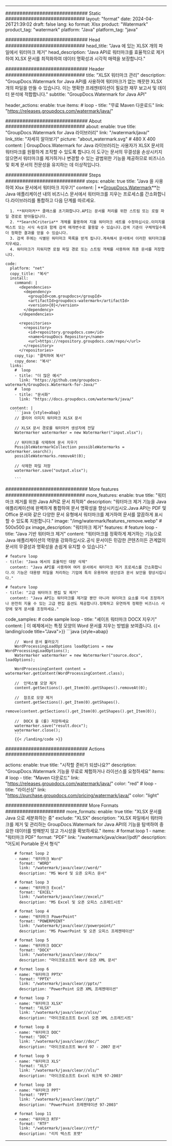 
---
############################# Static ############################
layout: "format"
date:  2024-04-26T21:39:02
draft: false
lang: ko
format: Xlsx
product: "Watermark"
product_tag: "watermark"
platform: "Java"
platform_tag: "java"

############################# Head ############################
head_title: "Java 에 있는 XLSX 개의 파일에서 워터마크 제거"
head_description: "Java API로 워터마크를 효율적으로 제거하여 XLSX 문서를 최적화하여 데이터 명확성과 시각적 매력을 보장합니다."

############################# Header ############################
title: "XLSX 워터마크 관리" 
description: "GroupDocs.Watermark for Java API를 사용하여 워터마크가 없는 깨끗한 XLSX 개의 파일을 만들 수 있습니다. 이는 명확한 프레젠테이션이 필요한 재무 보고서 및 데이터 분석에 적합합니다."
subtitle: "GroupDocs.Watermark for Java API" 

header_actions:
  enable: true
  items:
    #  loop
    - title: "무료 Maven 다운로드"
      link: "https://releases.groupdocs.com/watermark/java/"
      
############################# About ############################
about:
    enable: true
    title: "GroupDocs.Watermark for Java 라이브러리"
    link: "/watermark/java/"
    link_title: "자세히 알아보기"
    picture: "about_watermark.svg" # 480 X 400
    content: |
       GroupDocs.Watermark for Java 라이브러리는 사용자가 XLSX 문서의 워터마크를 원활하게 조작할 수 있도록 합니다.이 도구는 문서의 무결성을 손상시키지 않으면서 워터마크를 제거하거나 변경할 수 있는 광범위한 기능을 제공하므로 비즈니스 및 회계 문서의 전문성을 유지하는 데 이상적입니다.

############################# Steps ############################
steps:
    enable: true
    title: "Java 을 사용하여 Xlsx 문서에서 워터마크 지우기"
    content: |
      **[GroupDocs.Watermark](https://products.groupdocs.com/watermark/java/)**는 Java 애플리케이션 내의 비즈니스 문서에서 워터마크를 지우는 프로세스를 간소화합니다.라이브러리를 통합하고 다음 단계를 따르세요.
      
      1. **워터마커** 클래스를 초기화합니다.API는 문서를 처리를 위한 스트림 또는 로컬 파일 경로로 받아들입니다.
      2. **SearchCriteria** 개체를 활용하여 지울 워터마크 세트를 수정하십시오.이미지를 텍스트 또는 서식 속성과 함께 검색 매개변수로 활용할 수 있습니다.검색 기준이 구체적일수록 더 정확한 결과를 얻을 수 있습니다.
      3. 검색 후에는 식별된 워터마크 목록을 받게 됩니다.계속해서 문서에서 이러한 워터마크를 지우세요.
      4. 워터마크가 지워지면 로컬 파일 경로 또는 스트림 객체를 사용하여 최종 문서를 저장합니다.
   
    code:
      platform: "net"
      copy_title: "복사"
      install:
        command: |
          <dependencies>
            <dependency>
              <groupId>com.groupdocs</groupId>
              <artifactId>groupdocs-watermark</artifactId>
              <version>{0}</version>
            </dependency>
          </dependencies>

          <repositories>
            <repository>
              <id>repository.groupdocs.com</id>
              <name>GroupDocs Repository</name>
              <url>https://repository.groupdocs.com/repo/</url>
            </repository>
          </repositories>
        copy_tip: "클릭하여 복사"
        copy_done: "복사"
      links:
        #  loop
        - title: "더 많은 예시"
          link: "https://github.com/groupdocs-watermark/GroupDocs.Watermark-for-Java/"
        #  loop
        - title: "문서화"
          link: "https://docs.groupdocs.com/watermark/java/"
          
      content: |
        ```java {style=abap}
        // 클리어 이미지 워터마크 XLSX 문서

        // XLSX 문서 경로를 워터마커 생성자에 전달
        Watermarker watermarker = new Watermarker("input.xlsx");
        
        // 워터마크를 삭제하여 문서 지우기
        PossibleWatermarkCollection possibleWatermarks = watermarker.search();
        possibleWatermarks.removeAt(0);

        // 삭제한 파일 저장
        watermarker.save("output.xlsx");
        
        ```        
        
############################# More features ############################
more_features:
  enable: true
  title: "워터마크 제거를 위한 Java API로 문서 최적화"
  description: "워터마크 제거 기능을 Java 애플리케이션에 완벽하게 통합하여 문서 명확성을 향상시키십시오.Java API는 PDF 및 Office 문서와 같은 다양한 문서 유형에서 워터마크를 제거하여 문서를 깔끔하게 표시할 수 있도록 지원합니다."
  image: "/img/watermark/features_remove.webp" # 500x500 px
  image_description: "워터마크 제거"
  features:
    # feature loop
    - title: "Java 기반 워터마크 제거"
      content: "워터마크를 정확하게 제거하는 기능으로 Java 애플리케이션의 역량을 강화하십시오.공식 문서이든 민감한 콘텐츠이든 관계없이 문서의 무결성과 명확성을 손쉽게 유지할 수 있습니다."

    # feature loop
    - title: "Java 에서의 효율적인 대량 삭제"
      content: "Java API를 사용하여 여러 문서에서 워터마크 제거 프로세스를 간소화합니다.이 기능은 대용량 파일을 처리하는 기업에 특히 유용하여 생산성과 문서 보안을 향상시킵니다."

    # feature loop
    - title: "고급 워터마크 편집 및 제거"
      content: "Java API는 워터마크를 제거할 뿐만 아니라 워터마크 요소를 미세 조정하거나 완전히 지울 수 있는 고급 편집 옵션도 제공합니다.정확하고 유연하게 정확한 비즈니스 사양에 맞게 문서를 조정하세요."
      
  code_samples:
    # code sample loop
    - title: "셰이프 워터마크 DOCX 지우기"
      content: |
        이 예제에서는 특정 모양의 Word 문서를 지우는 방법을 보여줍니다.
        {{< landing/code title="Java">}}
        ```java {style=abap}
        
        //  Word 문서 불러오기
        WordProcessingLoadOptions loadOptions = new WordProcessingLoadOptions();
        Watermarker watermarker = new Watermarker("source.docx", loadOptions);

        WordProcessingContent content = watermarker.getContent(WordProcessingContent.class);

        //  인덱스별 모양 제거
        content.getSections().get_Item(0).getShapes().removeAt(0);

        //  참조로 모양 제거
        content.getSections().get_Item(0).getShapes().
            remove(content.getSections().get_Item(0).getShapes().get_Item(0));

        //  DOCX 을 (를) 저장하세요
        watermarker.save("result.docx");
        watermarker.close();
        ```
        {{< /landing/code >}}


############################# Actions ############################

actions:
  enable: true
  title: "시작할 준비가 되셨나요?"
  description: "GroupDocs.Watermark 기능을 무료로 체험하거나 라이선스를 요청하세요"
  items:
    #  loop
    - title: "Maven 다운로드"
      link: "https://releases.groupdocs.com/watermark/java/"
      color: "red"
        #  loop
    - title: "라이선싱"
      link: "https://purchase.groupdocs.com/pricing/watermark/java/"
      color: "light"


############################# More Formats #####################
more_formats:
    enable: true
    title: "XLSX 문서를 Java 으로 세분화하는 중"
    exclude: "XLSX"
    description: "XLSX 파일에서 워터마크를 제거 및 관리하는 GroupDocs.Watermark for Java API의 기능을 탐색하여 중요한 데이터를 방해받지 않고 가시성을 확보하세요."
    items: 
        # format loop 1
        - name: "워터마크 PDF"
          format: "PDF"
          link: "/watermark/java/clear//pdf/"
          description: "어도비 Portable 문서 형식"

        # format loop 2
        - name: "워터마크 Word"
          format: "WORD"
          link: "/watermark/java/clear//word/"
          description: "MS Word 및 오픈 오피스 문서"
          
        # format loop 3
        - name: "워터마크 Excel"
          format: "EXCEL"
          link: "/watermark/java/clear//excel/"
          description: "MS Excel 및 오픈 오피스 스프레드시트"

        # format loop 4
        - name: "워터마크 PowerPoint"
          format: "POWERPOINT"
          link: "/watermark/java/clear//powerpoint/"
          description: "MS PowerPoint 및 오픈 오피스 프레젠테이션"

        # format loop 5
        - name: "워터마크 DOCX"
          format: "DOCX"
          link: "/watermark/java/clear//docx/"
          description: "마이크로소프트 Word 오픈 XML 문서"
          
        # format loop 6
        - name: "워터마크 PPTX"
          format: "PPTX"
          link: "/watermark/java/clear//pptx/"
          description: "PowerPoint 오픈 XML 프레젠테이션"
          
        # format loop 7
        - name: "워터마크 XLSX"
          format: "XLSX"
          link: "/watermark/java/clear//xlsx/"
          description: "마이크로소프트 Excel 오픈 XML 스프레드시트"

        # format loop 8
        - name: "워터마크 DOC"
          format: "DOC"
          link: "/watermark/java/clear//doc/"
          description: "마이크로소프트 Word 97 - 2007 문서"

        # format loop 9
        - name: "워터마크 XLS"
          format: "XLS"
          link: "/watermark/java/clear//xls/"
          description: "마이크로소프트 Excel 워크북 97-2003"

        # format loop 10
        - name: "워터마크 PPT"
          format: "PPT"
          link: "/watermark/java/clear//ppt/"
          description: "PowerPoint 프레젠테이션 97-2003"

        # format loop 11
        - name: "워터마크 RTF"
          format: "RTF"
          link: "/watermark/java/clear//rtf/"
          description: "리치 텍스트 포맷"

---